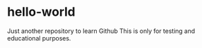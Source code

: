 # hello-world
Just another repository to learn Github
This is only for testing and educational purposes.
